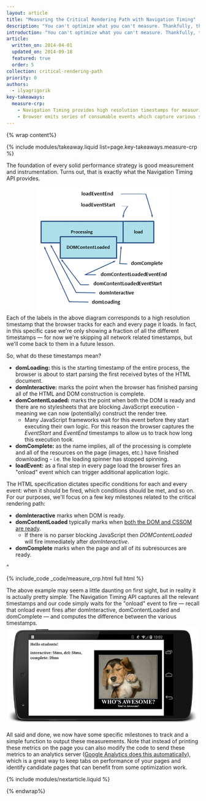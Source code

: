 ```yaml
---
layout: article
title: "Measuring the Critical Rendering Path with Navigation Timing"
description: "You can't optimize what you can't measure. Thankfully, the Navigation Timing API gives us all the necessary tools to measure each step of the critical rendering path!"
introduction: "You can't optimize what you can't measure. Thankfully, the Navigation Timing API gives us all the necessary tools to measure each step of the critical rendering path!"
article:
  written_on: 2014-04-01
  updated_on: 2014-09-18
  featured: true
  order: 5
collection: critical-rendering-path
priority: 0
authors:
  - ilyagrigorik
key-takeaways:
  measure-crp:
    - Navigation Timing provides high resolution timestamps for measuring CRP.
    - Browser emits series of consumable events which capture various stages of the CRP.
---
```

{% wrap content%}

<style>
  img, video, object {
    max-width: 100%;
  }

  img.center {
    display: block;
    margin-left: auto;
    margin-right: auto;
  }
</style>

{% include modules/takeaway.liquid list=page.key-takeaways.measure-crp %}

The foundation of every solid performance strategy is good measurement and instrumentation. Turns out, that is exactly what the Navigation Timing API provides.

<img src="images/dom-navtiming.png" class="center" alt="Navigation Timing">

Each of the labels in the above diagram corresponds to a high resolution timestamp that the browser tracks for each and every page it loads. In fact, in this specific case we're only showing a fraction of all the different timestamps &mdash; for now we're skipping all network related timestamps, but we'll come back to them in a future lesson.

So, what do these timestamps mean?

* **domLoading:** this is the starting timestamp of the entire process, the
  browser is about to start parsing the first received bytes of the HTML
  document.
* **domInteractive:** marks the point when the browser has finished parsing all
  of the HTML and DOM construction is complete.
* **domContentLoaded:** marks the point when both the DOM is ready and there are no stylesheets that are blocking JavaScript execution - meaning we can now (potentially) construct the render tree.
    * Many JavaScript frameworks wait for this event before they start executing their own logic. For this reason the browser captures the _EventStart_ and _EventEnd_ timestamps to allow us to track how long this execution took.
* **domComplete:** as the name implies, all of the processing is complete and
  all of the resources on the page (images, etc.) have finished downloading -
  i.e. the loading spinner has stopped spinning.
* **loadEvent:** as a final step in every page load the browser fires an
  "onload" event which can trigger additional application logic.

The HTML specification dictates specific conditions for each and every event: when it should be fired, which conditions should be met, and so on. For our purposes, we'll focus on a few key milestones related to the critical rendering path:

* **domInteractive** marks when DOM is ready.
* **domContentLoaded** typically marks when [both the DOM and CSSOM are ready](http://calendar.perfplanet.com/2012/deciphering-the-critical-rendering-path/).
    * If there is no parser blocking JavaScript then _DOMContentLoaded_ will fire immediately after _domInteractive_.
* **domComplete** marks when the page and all of its subresources are ready.

^

{% include_code _code/measure_crp.html full html %}

The above example may seem a little daunting on first sight, but in reality it is actually pretty simple. The Navigation Timing API captures all the relevant timestamps and our code simply waits for the "onload" event to fire &mdash; recall that onload event fires after domInteractive, domContentLoaded and domComplete &mdash; and computes the difference between the various timestamps.
<img src="images/device-navtiming-small.png" class="center" alt="NavTiming demo">

All said and done, we now have some specific milestones to track and a simple function to output these measurements. Note that instead of printing these metrics on the page you can also modify the code to send these metrics to an analytics server ([Google Analytics does this automatically](https://support.google.com/analytics/answer/1205784?hl=en)), which is a great way to keep tabs on performance of your pages and identify candidate pages that can benefit from some optimization work.

{% include modules/nextarticle.liquid %}

{% endwrap%}
